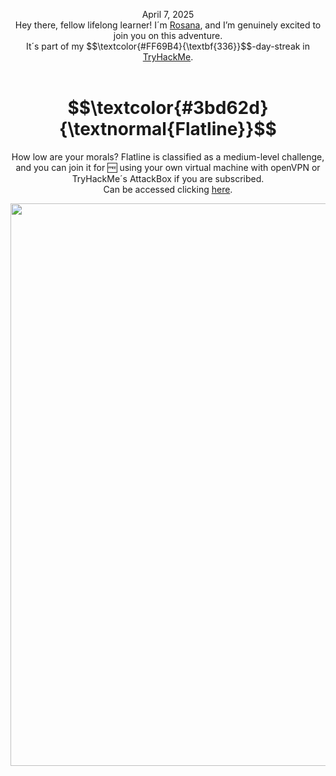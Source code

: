 <p align="center">April 7, 2025<br>
Hey there, fellow lifelong learner! I´m <a href="https://www.linkedin.com/in/rosanafssantos/">Rosana</a>, and I’m genuinely excited to join you on this adventure.<br>
It´s part of my $$\textcolor{#FF69B4}{\textbf{336}}$$-day-streak in  <a href="https://tryhackme.com">TryHackMe</a>.<br><br></p>


<h1 align="center">
  $$\textcolor{#3bd62d}{\textnormal{Flatline}}$$
</h1>
<p align="center">How low are your morals? Flatline is classified as a medium-level challenge, and you can join it for 🆓 using your own virtual machine with openVPN or TryHackMe´s AttackBox if you are subscribed.<br> Can be accessed clicking <a href="https://tryhackme.com/room/flatline">here</a>.</p>
                                                              
<p align="center"> <img width="900px" src="image](https://github.com/user-attachments/assets/944b6e4d-a22d-42b3-b679-883bcdeec880"> </p>

<br>


<br>
